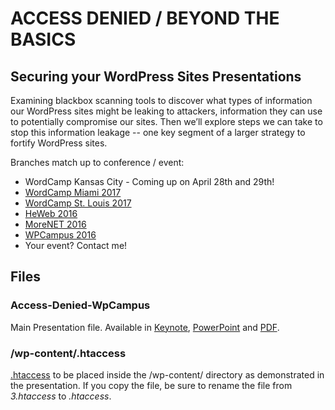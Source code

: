 # ACCESS DENIED / BEYOND THE BASICS
## Securing your WordPress Sites Presentations

Examining blackbox scanning tools to discover what types of information our WordPress sites might be leaking to attackers, information they can use to potentially compromise our sites. Then we’ll explore steps we can take to stop this information leakage -- one key segment of a larger strategy to fortify WordPress sites.

Branches match up to conference / event:
* WordCamp Kansas City - Coming up on April 28th and 29th!
* [WordCamp Miami 2017](https://github.com/gilzow/access-denied/tree/wcmia2017)
* [WordCamp St. Louis 2017](https://github.com/gilzow/access-denied/tree/2017)
* [HeWeb 2016](https://github.com/gilzow/access-denied/tree/master)
* [MoreNET 2016](https://github.com/gilzow/access-denied/tree/morenet)
* [WPCampus 2016](https://github.com/gilzow/access-denied/tree/wpcampus-version) 
* Your event? Contact me! 

## Files
### Access-Denied-WpCampus
Main Presentation file.  Available in [Keynote](Access-Denied-WpCampus.key), [PowerPoint](Access-Denied-WpCampus.pptx) and [PDF](Access-Denied-WpCampus.pdf).

### /wp-content/.htaccess
[.htaccess](3.htaccess) to be placed inside the /wp-content/ directory as demonstrated in the presentation.  If you copy the file, be sure to rename the file from _3.htaccess_ to _.htaccess_. 
